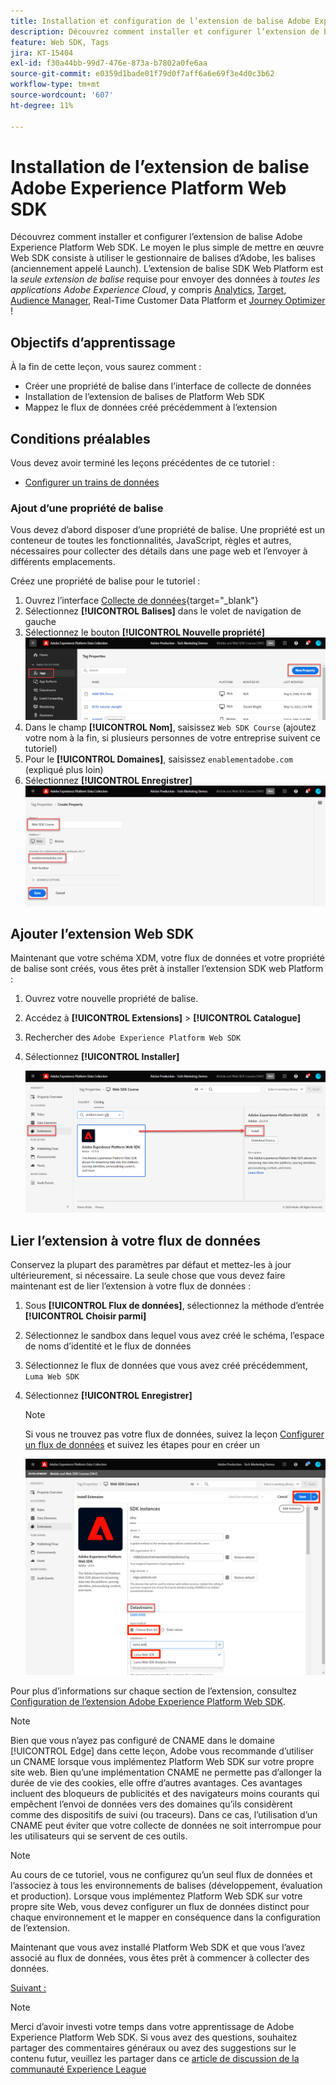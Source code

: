 ```yaml
---
title: Installation et configuration de l’extension de balise Adobe Experience Platform Web SDK
description: Découvrez comment installer et configurer l’extension de balise Platform Web SDK dans l’interface de collecte de données. Cette leçon fait partie du tutoriel Implémentation d’Adobe Experience Cloud avec le SDK web.
feature: Web SDK, Tags
jira: KT-15404
exl-id: f30a44bb-99d7-476e-873a-b7802a0fe6aa
source-git-commit: e0359d1bade01f79d0f7aff6a6e69f3e4d0c3b62
workflow-type: tm+mt
source-wordcount: '607'
ht-degree: 11%

---
```


# Installation de l’extension de balise Adobe Experience Platform Web SDK

Découvrez comment installer et configurer l’extension de balise Adobe Experience Platform Web SDK. Le moyen le plus simple de mettre en œuvre Web SDK consiste à utiliser le gestionnaire de balises d’Adobe, les balises (anciennement appelé Launch). L’extension de balise SDK Web Platform est la _seule extension de balise_ requise pour envoyer des données à _toutes les applications Adobe Experience Cloud_, y compris [Analytics](setup-analytics.md), [Target](setup-target.md), [Audience Manager](setup-audience-manager.md), Real-Time Customer Data Platform et [Journey Optimizer](setup-web-channel.md) !

## Objectifs d’apprentissage

À la fin de cette leçon, vous saurez comment :

* Créer une propriété de balise dans l’interface de collecte de données
* Installation de l’extension de balises de Platform Web SDK
* Mappez le flux de données créé précédemment à l’extension

## Conditions préalables

Vous devez avoir terminé les leçons précédentes de ce tutoriel :

* [Configurer un trains de données](configure-datastream.md)

### Ajout d’une propriété de balise

Vous devez d’abord disposer d’une propriété de balise. Une propriété est un conteneur de toutes les fonctionnalités, JavaScript, règles et autres, nécessaires pour collecter des détails dans une page web et l’envoyer à différents emplacements.

Créez une propriété de balise pour le tutoriel :

1. Ouvrez l’interface [Collecte de données](https://experience.adobe.com/data-collection/){target="_blank"}
1. Sélectionnez **[!UICONTROL Balises]** dans le volet de navigation de gauche
1. Sélectionnez le bouton **[!UICONTROL Nouvelle propriété]**
   ![Ajouter une nouvelle propriété](assets/websdk-property-addNewProperty.png)
1. Dans le champ **[!UICONTROL Nom]**, saisissez `Web SDK Course` (ajoutez votre nom à la fin, si plusieurs personnes de votre entreprise suivent ce tutoriel)
1. Pour le **[!UICONTROL Domaines]**, saisissez `enablementadobe.com` (expliqué plus loin)
1. Sélectionnez **[!UICONTROL Enregistrer]**
   ![Détails de la propriété](assets/websdk-property-propertyDetails.png)

## Ajouter l’extension Web SDK

Maintenant que votre schéma XDM, votre flux de données et votre propriété de balise sont créés, vous êtes prêt à installer l’extension SDK web Platform :

1. Ouvrez votre nouvelle propriété de balise.
1. Accédez à **[!UICONTROL Extensions]** > **[!UICONTROL Catalogue]**
1. Rechercher des `Adobe Experience Platform Web SDK`
1. Sélectionnez **[!UICONTROL Installer]**

   ![Installer l’extension Web SDK](assets/extension-platform-web-sdk.png)


## Lier l’extension à votre flux de données

Conservez la plupart des paramètres par défaut et mettez-les à jour ultérieurement, si nécessaire. La seule chose que vous devez faire maintenant est de lier l’extension à votre flux de données :

1. Sous **[!UICONTROL Flux de données]**, sélectionnez la méthode d’entrée **[!UICONTROL Choisir parmi]**
1. Sélectionnez le sandbox dans lequel vous avez créé le schéma, l’espace de noms d’identité et le flux de données
1. Sélectionnez le flux de données que vous avez créé précédemment, `Luma Web SDK`
1. Sélectionnez **[!UICONTROL Enregistrer]**

   >[!NOTE]
   >
   > Si vous ne trouvez pas votre flux de données, suivez la leçon [Configurer un flux de données](configure-datastream.md) et suivez les étapes pour en créer un

   ![Sélection du flux de données](assets/extension-luma-web-sdk-datastream-extension.png)

Pour plus d’informations sur chaque section de l’extension, consultez [Configuration de l’extension Adobe Experience Platform Web SDK](https://experienceleague.adobe.com/fr/docs/experience-platform/tags/extensions/client/web-sdk/web-sdk-extension-configuration).

>[!NOTE]
>
>Bien que vous n’ayez pas configuré de CNAME dans le domaine [!UICONTROL Edge] dans cette leçon, Adobe vous recommande d’utiliser un CNAME lorsque vous implémentez Platform Web SDK sur votre propre site web. Bien quʼune implémentation CNAME ne permette pas dʼallonger la durée de vie des cookies, elle offre dʼautres avantages. Ces avantages incluent des bloqueurs de publicités et des navigateurs moins courants qui empêchent l’envoi de données vers des domaines qu’ils considèrent comme des dispositifs de suivi (ou traceurs). Dans ce cas, lʼutilisation dʼun CNAME peut éviter que votre collecte de données ne soit interrompue pour les utilisateurs qui se servent de ces outils.

>[!NOTE]
>
>Au cours de ce tutoriel, vous ne configurez qu’un seul flux de données et l’associez à tous les environnements de balises (développement, évaluation et production). Lorsque vous implémentez Platform Web SDK sur votre propre site Web, vous devez configurer un flux de données distinct pour chaque environnement et le mapper en conséquence dans la configuration de l’extension.

Maintenant que vous avez installé Platform Web SDK et que vous l’avez associé au flux de données, vous êtes prêt à commencer à collecter des données.

[Suivant : ](create-data-elements.md)

>[!NOTE]
>
>Merci d’avoir investi votre temps dans votre apprentissage de Adobe Experience Platform Web SDK. Si vous avez des questions, souhaitez partager des commentaires généraux ou avez des suggestions sur le contenu futur, veuillez les partager dans ce [article de discussion de la communauté Experience League](https://experienceleaguecommunities.adobe.com/t5/adobe-experience-platform-data/tutorial-discussion-implement-adobe-experience-cloud-with-web/td-p/444996?profile.language=fr)
